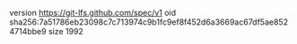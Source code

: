 version https://git-lfs.github.com/spec/v1
oid sha256:7a51786eb23098c7c713974c9b1fc9ef8f452d6a3669ac67df5ae8524714bbe9
size 1992

